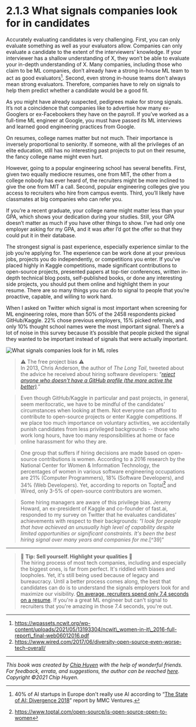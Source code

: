 # 2.1.3 What signals companies look for in candidates

Accurately evaluating candidates is very challenging. First, you can only evaluate something as well as your evaluators allow. Companies can only evaluate a candidate to the extent of the interviewers’ knowledge. If your interviewer has a shallow understanding of X, they won’t be able to evaluate your in-depth understanding of X. Many companies, including those who claim to be ML companies, don’t already have a strong in-house ML team to act as good evaluators[^1]. Second, even strong in-house teams don’t always mean strong evaluators. Therefore, companies have to rely on signals to help them predict whether a candidate would be a good fit.

As you might have already suspected, pedigrees make for strong signals. It’s not a coincidence that companies like to advertise how many ex-Googlers or ex-Facebookers they have on the payroll. If you’ve worked as a full-time ML engineer at Google, you must have passed its ML interviews and learned good engineering practices from Google.

On resumes, college names matter but not much. Their importance is inversely proportional to seniority. If someone, with all the privileges of an elite education, still has no interesting past projects to put on their resume, the fancy college name might even hurt.

However, going to a popular engineering school has several benefits. First, given two equally mediocre resumes, one from MIT, the other from a college nobody has ever heard of, the recruiters might be more inclined to give the one from MIT a call. Second, popular engineering colleges give you access to recruiters who hire from campus events. Third, you’ll likely have classmates at big companies who can refer you.

If you’re a recent graduate, your college name might matter less than your GPA, which shows your dedication during your studies. Still, your GPA doesn’t matter as much if you have other things to show. I’ve had only one employer asking for my GPA, and it was after I’d got the offer so that they could put it in their database.

The strongest signal is past experience, especially experience similar to the job you’re applying for. The experience can be work done at your previous jobs, projects you do independently, or competitions you enter. If you’ve placed highly in Kaggle competitions, made significant contributions to open-source projects, presented papers at top-tier conferences, written in-depth technical blog posts, self-published books, or done any interesting side projects, you should put them online and highlight them in your resume. There are so many things you can do to signal to people that you’re proactive, capable, and willing to work hard.

When I asked on Twitter which signal is most important when screening for ML engineering roles, more than 50% of the 2458 respondents picked GitHub/Kaggle. 22% chose previous employers, 15% picked referrals, and only 10% thought school names were the most important signal. There’s a lot of noise in this survey because it’s possible that people picked the signal they wanted to be important instead of signals that were actually important.

![What signals companies look for in ML roles](images/image8.jpg)

> ⚠ The free project bias ⚠\
> In 2013, Chris Anderson, the author of _The Long Tail_, tweeted about the advice he received about hiring software developers: “[_reject anyone who doesn't have a GitHub profile (the more active the better)_](https://twitter.com/chr1sa/status/395388032976556032).”

> Even though GitHub/Kaggle in particular and past projects, in general, seem meritocratic, we have to be mindful of the candidates’ circumstances when looking at them. Not everyone can afford to contribute to open-source projects or enter Kaggle competitions. If we place too much importance on voluntary activities, we accidentally punish candidates from less privileged backgrounds -- those who work long hours, have too many responsibilities at home or face online harassment for who they are.

> One group that suffers if hiring decisions are made based on open-source contributions is women. According to a 2016 research by the National Center for Women & Information Technology, the percentages of women in various software engineering occupations are 21% (Computer Programmers), 18% (Software Developers), and 34% (Web Developers). Yet, according to reports on Toptal[^2] and Wired, only 3-5% of open-source contributors are women.

> Some hiring managers are aware of this privilege bias. Jeremy Howard, an ex-president of Kaggle and co-founder of fast.ai, responded to my survey on Twitter that he evaluates candidates’ achievements with respect to their backgrounds: “_I look for people that have achieved an unusually high level of capability despite limited opportunities or significant constraints. It's been the best hiring signal over many years and companies for me_.\[^39]”

***

> 🌳 **Tip: Sell yourself. Highlight your qualities** 🌳\
> The hiring process of most tech companies, including and especially the biggest ones, is far from perfect. It's riddled with biases and loopholes. Yet, it's still being used because of legacy and bureaucracy. Until a better process comes along, the best that candidates can do is to understand the signals employers look for and maximize our visibility. [On average, recruiters spend only 7.4 seconds on a resume](https://www.theladders.com/static/images/basicSite/pdfs/TheLadders-EyeTracking-StudyC2.pdf). If you're a great ML engineer but can't signal to recruiters that you're amazing in those 7.4 seconds, you're out.

***

1. https://wpassets.ncwit.org/wp-content/uploads/2021/05/13193304/ncwit\_women-in-it\_2016-full-report\_final-web06012016.pdf
2. https://www.wired.com/2017/06/diversity-open-source-even-worse-tech-overall/

***

_This book was created by_ [_Chip Huyen_](https://huyenchip.com) _with the help of wonderful friends. For feedback, errata, and suggestions, the author can be reached_ [_here_](https://huyenchip.com/communication/)_. Copyright ©2021 Chip Huyen._

[^1]: 40% of AI startups in Europe don't really use AI according to “[The State of AI: Divergence 2018](https://www.mmcventures.com/wp-content/uploads/2019/02/The-State-of-AI-2019-Divergence.pdf)” report by MMC Ventures.

[^2]: https://www.toptal.com/open-source/is-open-source-open-to-women
